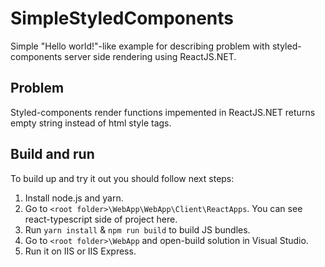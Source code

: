# SimpleStyledComponents

Simple "Hello world!"-like example for describing problem with styled-components server side rendering using ReactJS.NET.

## Problem

Styled-components render functions impemented in ReactJS.NET returns empty string instead of html style tags.

## Build and run

To build up and try it out you should follow next steps:
1. Install node.js and yarn.
2. Go to `<root folder>\WebApp\WebApp\Client\ReactApps`. You can see react-typescript side of project here.
3. Run `yarn install` & `npm run build` to build JS bundles.
5. Go to `<root folder>\WebApp` and open-build solution in Visual Studio.
6. Run it on IIS or IIS Express.
